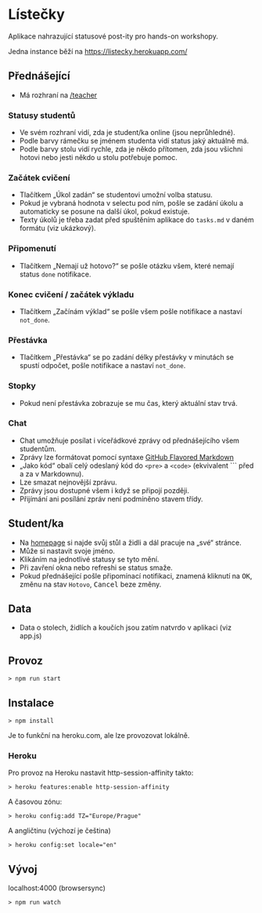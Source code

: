 # Lístečky

Aplikace nahrazující statusové post-ity pro hands-on workshopy.

Jedna instance běží na https://listecky.herokuapp.com/

## Přednášející

* Má rozhraní na [/teacher](https://listecky.herokuapp.com/teacher)

### Statusy studentů

* Ve svém rozhraní vidí, zda je student/ka online (jsou neprůhledné).
* Podle barvy rámečku se jménem studenta vidí status jaký aktuálně má.
* Podle barvy stolu vidí rychle, zda je někdo přítomen, zda jsou všichni hotovi nebo jesti někdo u stolu potřebuje pomoc.

### Začátek cvičení

* Tlačítkem „Úkol zadán“ se studentovi umožní volba statusu.
* Pokud je vybraná hodnota v selectu pod ním, pošle se zadání úkolu a automaticky se posune na další úkol, pokud existuje.
* Texty úkolů je třeba zadat před spuštěním aplikace do `tasks.md` v daném formátu (viz ukázkový).

### Připomenutí

* Tlačítkem „Nemají už hotovo?“ se pošle otázku všem, které nemají status `done` notifikace.

### Konec cvičení / začátek výkladu

* Tlačítkem „Začínám výklad“ se pošle všem pošle notifikace a nastaví `not_done`.  

### Přestávka

* Tlačítkem „Přestávka“ se po zadání délky přestávky v minutách se spustí odpočet, pošle notifikace a nastaví `not_done`.
  
### Stopky

* Pokud není přestávka zobrazuje se mu čas, který aktuální stav trvá.

### Chat

* Chat umožňuje posílat i víceřádkové zprávy od přednášejícího všem studentům.
* Zprávy lze formátovat pomocí syntaxe [GitHub Flavored Markdown](https://guides.github.com/features/mastering-markdown/)
* „Jako kód“ obalí celý odeslaný kód do `<pre>` a `<code>` (ekvivalent ``` před a za v Markdownu).
* Lze smazat nejnovější zprávu.
* Zprávy jsou dostupné všem i když se připojí později.
* Přijímání ani posílání zpráv není podmíněno stavem třídy.

## Student/ka

* Na [homepage](https://listecky.herokuapp.com/) si najde svůj stůl a židli a dál pracuje na „své“ stránce.
* Může si nastavit svoje jméno.
* Klikáním na jednotlivé statusy se tyto mění.
* Při zavření okna nebo refreshi se status smaže.
* Pokud přednášející pošle připomínací notifikaci, znamená kliknutí na <kbd>OK</kbd>, změnu na stav `Hotovo`, <kbd>Cancel</kbd> beze změny.  

## Data

* Data o stolech, židlích a koučích jsou zatím natvrdo v aplikaci (viz app.js)

## Provoz

```
> npm run start
```


## Instalace 

```
> npm install
```

Je to funkční na heroku.com, ale lze provozovat lokálně.


### Heroku

Pro provoz na Heroku nastavit http-session-affinity takto:

```
> heroku features:enable http-session-affinity
```

A časovou zónu:

```
> heroku config:add TZ="Europe/Prague"
```

A angličtinu (výchozí je čeština)

```
> heroku config:set locale="en"
```


## Vývoj

localhost:4000 (browsersync)

```
> npm run watch
```
